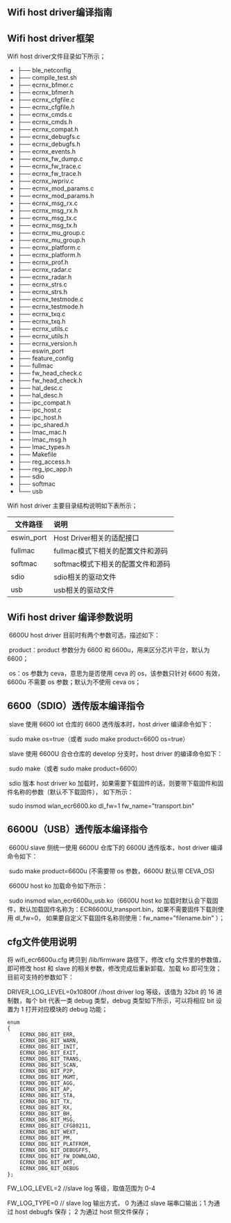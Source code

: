 ## **Wifi host driver编译指南**

## Wifi host driver框架

Wifi host driver文件目录如下所示；

- ├── ble_netconfig
- ├── compile_test.sh
- ├── ecrnx_bfmer.c
- ├── ecrnx_bfmer.h
- ├── ecrnx_cfgfile.c
- ├── ecrnx_cfgfile.h
- ├── ecrnx_cmds.c
- ├── ecrnx_cmds.h
- ├── ecrnx_compat.h
- ├── ecrnx_debugfs.c
- ├── ecrnx_debugfs.h
- ├── ecrnx_events.h
- ├── ecrnx_fw_dump.c
- ├── ecrnx_fw_trace.c
- ├── ecrnx_fw_trace.h
- ├── ecrnx_iwpriv.c
- ├── ecrnx_mod_params.c
- ├── ecrnx_mod_params.h
- ├── ecrnx_msg_rx.c
- ├── ecrnx_msg_rx.h
- ├── ecrnx_msg_tx.c
- ├── ecrnx_msg_tx.h
- ├── ecrnx_mu_group.c
- ├── ecrnx_mu_group.h
- ├── ecrnx_platform.c
- ├── ecrnx_platform.h
- ├── ecrnx_prof.h
- ├── ecrnx_radar.c
- ├── ecrnx_radar.h
- ├── ecrnx_strs.c
- ├── ecrnx_strs.h
- ├── ecrnx_testmode.c
- ├── ecrnx_testmode.h
- ├── ecrnx_txq.c
- ├── ecrnx_txq.h
- ├── ecrnx_utils.c
- ├── ecrnx_utils.h
- ├── ecrnx_version.h
- ├── eswin_port
- ├── feature_config
- ├── fullmac
- ├── fw_head_check.c
- ├── fw_head_check.h
- ├── hal_desc.c
- ├── hal_desc.h
- ├── ipc_compat.h
- ├── ipc_host.c
- ├── ipc_host.h
- ├── ipc_shared.h
- ├── lmac_mac.h
- ├── lmac_msg.h
- ├── lmac_types.h
- ├── Makefile
- ├── reg_access.h
- ├── reg_ipc_app.h
- ├── sdio
- ├── softmac
- └── usb


Wifi host driver 主要目录结构说明如下表所示；

| **文件路径** | **说明**                          |
| ------------ | :-------------------------------- |
| eswin_port   | Host Driver相关的适配接口         |
| fullmac      | fullmac模式下相关的配置文件和源码 |
| softmac      | softmac模式下相关的配置文件和源码 |
| sdio         | sdio相关的驱动文件                |
| usb          | usb相关的驱动文件                 |

## **Wifi host driver 编译参数说明**

​     6600U host driver 目前时有两个参数可选，描述如下：

​     product：product 参数分为 6600 和 6600u，用来区分芯片平台，默认为 6600；

​     os：os 参数为 ceva，意思为是否使用 ceva 的 os，该参数只针对 6600 有效，6600u 不需要 os 参数；默认为不使用 ceva os；

## **6600（SDIO）透传版本编译指令**

​    slave 使用 6600 iot 仓库的 6600 透传版本时，host driver 编译命令如下：

​    sudo make os=true（或者 sudo make product=6600 os=true）

​    slave 使用 6600U 合仓仓库的 develop 分支时，host driver 的编译命令如下：

​    sudo make（或者 sudo make product=6600）

​    sdio 版本 host driver ko 加载时，如果需要下载固件的话，则要带下载固件和固件名称的参数（默认不下载固件）， 如下所示：

​    sudo insmod wlan_ecr6600.ko dl_fw=1 fw_name="transport.bin"



## **6600U（USB）透传版本编译指令**

​    6600U slave 侧统一使用 6600U 仓库下的 6600U 透传版本，host driver 编译命令如下：

​    sudo make product=6600u (不需要带 os 参数，6600U 默认带 CEVA_OS)

​    6600U host ko 加载命令如下所示：

​    sudo insmod wlan_ecr6600u_usb.ko（6600U host ko 加载时默认会下载固件，默认加载固件名称为：ECR6600U_transport.bin，如果不需要固件下载则使用 dl_fw=0， 如果要自定义下载固件名称则使用：fw_name="filename.bin" ）；

## cfg文件使用说明

将 wifi_ecr6600u.cfg 拷贝到 /lib/firmware 路径下，修改 cfg 文件里的参数值，即可修改 host 和 slave 的相关参数，修改完成后重新卸载、加载 ko 即可生效；目前可支持的参数如下：

DRIVER_LOG_LEVEL=0x10800f  //host driver log 等级，该值为 32bit 的 16 进制数，每个 bit 代表一类 debug 类型，debug 类型如下所示，可以将相应 bit 设置为 1 打开对应模块的 debug 功能；
```
enum
{
    ECRNX_DBG_BIT_ERR,
    ECRNX_DBG_BIT_WARN,
    ECRNX_DBG_BIT_INIT,
    ECRNX_DBG_BIT_EXIT,
    ECRNX_DBG_BIT_TRANS,
    ECRNX_DBG_BIT_SCAN,
    ECRNX_DBG_BIT_P2P,
    ECRNX_DBG_BIT_MGMT,
    ECRNX_DBG_BIT_AGG,
    ECRNX_DBG_BIT_AP,
    ECRNX_DBG_BIT_STA,
    ECRNX_DBG_BIT_TX,
    ECRNX_DBG_BIT_RX,
    ECRNX_DBG_BIT_BH,
    ECRNX_DBG_BIT_MSG,
    ECRNX_DBG_BIT_CFG80211,
    ECRNX_DBG_BIT_WEXT,
    ECRNX_DBG_BIT_PM,
    ECRNX_DBG_BIT_PLATFROM,
    ECRNX_DBG_BIT_DEBUGFFS,
    ECRNX_DBG_BIT_FW_DOWNLOAD,
    ECRNX_DBG_BIT_AMT,
    ECRNX_DBG_BIT_DEBUG
};
```


FW_LOG_LEVEL=2  //slave log 等级，取值范围为 0-4

FW_LOG_TYPE=0  // slave log 输出方式， 0 为通过 slave 端串口输出；1 为通过 host debugfs 保存； 2 为通过 host 侧文件保存；